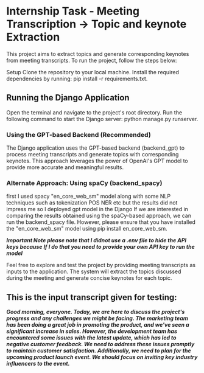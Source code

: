 
# Internship Task - Meeting Transcription -> Topic and keynote Extraction
This project aims to extract topics and generate corresponding keynotes from meeting transcripts. To run the project, follow the steps below:

Setup
Clone the repository to your local machine.
Install the required dependencies by running: pip install -r requirements.txt.

## Running the Django Application
Open the terminal and navigate to the project's root directory.
Run the following command to start the Django server: python manage.py runserver.
### Using the GPT-based Backend (Recommended)
The Django application uses the GPT-based backend (backend_gpt) to process meeting transcripts and generate topics with corresponding keynotes. This approach leverages the power of OpenAI's GPT model to provide more accurate and meaningful results.

### Alternate Approach: Using spaCy (backend_spacy)
first I used spacy "en_core_web_sm" model along with some NLP techniques such as tokenization POS NER etc but the results did not impress me  so I deployed gpt model in the Django
If we are interested in comparing the results obtained using the spaCy-based approach, we can run the backend_spacy file. However, please ensure that you have installed the "en_core_web_sm" model using pip install en_core_web_sm.

***Important Note
please note that I didnot use a .env file to hide the API keys because If I do that you need to provide your own API key to run the model***

Feel free to explore and test the project by providing meeting transcripts as inputs to the application. The system will extract the topics discussed during the meeting and generate concise keynotes for each topic.

## This is the input transcript given for testing:
  ***Good morning, everyone. Today, we are here to discuss the project's progress and any challenges we might be facing.
    The marketing team has been doing a great job in promoting the product, and we've seen a significant increase in sales.
    However, the development team has encountered some issues with the latest update, which has led to negative customer feedback.
    We need to address these issues promptly to maintain customer satisfaction.
    Additionally, we need to plan for the upcoming product launch event. We should focus on inviting key industry influencers to the event.***





